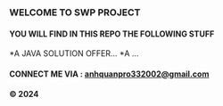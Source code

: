 ### WELCOME TO SWP PROJECT
#### YOU WILL FIND IN THIS REPO THE FOLLOWING STUFF

*A  JAVA SOLUTION OFFER...
*A ...

#### CONNECT ME VIA : anhquanpro332002@gmail.com
#### &#169; 2024 
